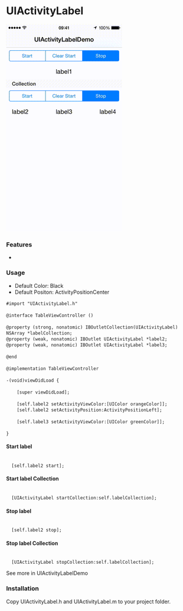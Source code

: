 # UIActivityLabel

![](https://github.com/GuilhermeMachado/UIActivityLabel/blob/master/Resources/demo.gif)


### Features

* 

### Usage

* Default Color: Black
* Default Positon: ActivityPositionCenter

```obj-c
#import "UIActivityLabel.h"

@interface TableViewController ()

@property (strong, nonatomic) IBOutletCollection(UIActivityLabel) NSArray *labelCollection;
@property (weak, nonatomic) IBOutlet UIActivityLabel *label2;
@property (weak, nonatomic) IBOutlet UIActivityLabel *label3;

@end

@implementation TableViewController

-(void)viewDidLoad {
    
    [super viewDidLoad];
    
    [self.label2 setActivityViewColor:[UIColor orangeColor]];
    [self.label2 setActivityPosition:ActivityPositionLeft];
    
    [self.label3 setActivityViewColor:[UIColor greenColor]];

}
```

#### Start label
```obj-c

  [self.label2 start];

```

#### Start label Collection
```obj-c

  [UIActivityLabel startCollection:self.labelCollection];

```

#### Stop label
```obj-c

  [self.label2 stop];

```

#### Stop label Collection
```obj-c

  [UIActivityLabel stopCollection:self.labelCollection];

```

See more in UIActivityLabelDemo

### Installation

Copy UIActivityLabel.h and UIActivityLabel.m to your project folder.
